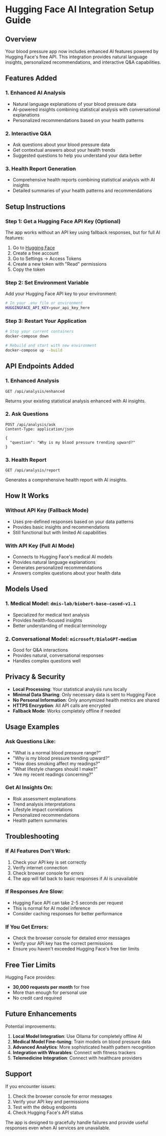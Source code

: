 # Hugging Face AI Integration Setup Guide

## Overview

Your blood pressure app now includes enhanced AI features powered by Hugging Face's free API. This integration provides natural language insights, personalized recommendations, and interactive Q&A capabilities.

## Features Added

### 1. **Enhanced AI Analysis**
- Natural language explanations of your blood pressure data
- AI-powered insights combining statistical analysis with conversational explanations
- Personalized recommendations based on your health patterns

### 2. **Interactive Q&A**
- Ask questions about your blood pressure data
- Get contextual answers about your health trends
- Suggested questions to help you understand your data better

### 3. **Health Report Generation**
- Comprehensive health reports combining statistical analysis with AI insights
- Detailed summaries of your health patterns and recommendations

## Setup Instructions

### Step 1: Get a Hugging Face API Key (Optional)

The app works without an API key using fallback responses, but for full AI features:

1. Go to [Hugging Face](https://huggingface.co/)
2. Create a free account
3. Go to Settings → Access Tokens
4. Create a new token with "Read" permissions
5. Copy the token

### Step 2: Set Environment Variable

Add your Hugging Face API key to your environment:

```bash
# In your .env file or environment
HUGGINGFACE_API_KEY=your_api_key_here
```

### Step 3: Restart Your Application

```bash
# Stop your current containers
docker-compose down

# Rebuild and start with new environment
docker-compose up --build
```

## API Endpoints Added

### 1. Enhanced Analysis
```
GET /api/analysis/enhanced
```
Returns your existing statistical analysis enhanced with AI insights.

### 2. Ask Questions
```
POST /api/analysis/ask
Content-Type: application/json

{
  "question": "Why is my blood pressure trending upward?"
}
```

### 3. Health Report
```
GET /api/analysis/report
```
Generates a comprehensive health report with AI insights.

## How It Works

### Without API Key (Fallback Mode)
- Uses pre-defined responses based on your data patterns
- Provides basic insights and recommendations
- Still functional but with limited AI capabilities

### With API Key (Full AI Mode)
- Connects to Hugging Face's medical AI models
- Provides natural language explanations
- Generates personalized recommendations
- Answers complex questions about your health data

## Models Used

### 1. **Medical Model**: `dmis-lab/biobert-base-cased-v1.1`
- Specialized for medical text analysis
- Provides health-focused insights
- Better understanding of medical terminology

### 2. **Conversational Model**: `microsoft/DialoGPT-medium`
- Good for Q&A interactions
- Provides natural, conversational responses
- Handles complex questions well

## Privacy & Security

- **Local Processing**: Your statistical analysis runs locally
- **Minimal Data Sharing**: Only necessary data is sent to Hugging Face
- **No Personal Information**: Only anonymized health metrics are shared
- **HTTPS Encryption**: All API calls are encrypted
- **Fallback Mode**: Works completely offline if needed

## Usage Examples

### Ask Questions Like:
- "What is a normal blood pressure range?"
- "Why is my blood pressure trending upward?"
- "How does smoking affect my readings?"
- "What lifestyle changes should I make?"
- "Are my recent readings concerning?"

### Get AI Insights On:
- Risk assessment explanations
- Trend analysis interpretations
- Lifestyle impact correlations
- Personalized recommendations
- Health pattern summaries

## Troubleshooting

### If AI Features Don't Work:
1. Check your API key is set correctly
2. Verify internet connection
3. Check browser console for errors
4. The app will fall back to basic responses if AI is unavailable

### If Responses Are Slow:
- Hugging Face API can take 2-5 seconds per request
- This is normal for AI model inference
- Consider caching responses for better performance

### If You Get Errors:
- Check the browser console for detailed error messages
- Verify your API key has the correct permissions
- Ensure you haven't exceeded Hugging Face's free tier limits

## Free Tier Limits

Hugging Face provides:
- **30,000 requests per month** for free
- More than enough for personal use
- No credit card required

## Future Enhancements

Potential improvements:
1. **Local Model Integration**: Use Ollama for completely offline AI
2. **Medical Model Fine-tuning**: Train models on blood pressure data
3. **Advanced Analytics**: More sophisticated health pattern recognition
4. **Integration with Wearables**: Connect with fitness trackers
5. **Telemedicine Integration**: Connect with healthcare providers

## Support

If you encounter issues:
1. Check the browser console for error messages
2. Verify your API key and permissions
3. Test with the debug endpoints
4. Check Hugging Face's API status

The app is designed to gracefully handle failures and provide useful responses even when AI services are unavailable.
